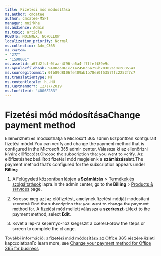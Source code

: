```yaml
---
title: Fizetési mód módosítása
ms.author: cmcatee
author: cmcatee-MSFT
manager: mnirkhe
ms.audience: Admin
ms.topic: article
ROBOTS: NOINDEX, NOFOLLOW
localization_priority: Normal
ms.collection: Adm_O365
ms.custom:
- "277"
- "1500001"
ms.assetid: a67d2fcf-0faa-4796-a6a4-f7ffefd89e9c
ms.openlocfilehash: 9408ea841ec142450c6a796b703021e0e2835543
ms.sourcegitcommit: 0fb89d8106fe409ab1b78e50f5357ffc2252f7c7
ms.translationtype: MT
ms.contentlocale: hu-HU
ms.lasthandoff: 12/17/2019
ms.locfileid: "40068283"
---
```

# <a name="change-payment-method"></a><span data-ttu-id="480c8-102">Fizetési mód módosítása</span><span class="sxs-lookup"><span data-stu-id="480c8-102">Change payment method</span></span>

<span data-ttu-id="480c8-103">Ellenőrizheti és módosíthatja a Microsoft 365 admin központban konfigurált fizetési módot.</span><span class="sxs-lookup"><span data-stu-id="480c8-103">You can verify and change the payment method that is configured in the Microsoft 365 admin center.</span></span> <span data-ttu-id="480c8-104">Válassza ki az ellenőrizni kívánt előfizetést.</span><span class="sxs-lookup"><span data-stu-id="480c8-104">Choose the subscription that you want to verify.</span></span> <span data-ttu-id="480c8-105">Az előfizetéshez beállított fizetési mód megjelenik a **számlázás**alatt.</span><span class="sxs-lookup"><span data-stu-id="480c8-105">The payment method that's configured for the subscription appears under **Billing**.</span></span>
  
1. <span data-ttu-id="480c8-106">A Felügyeleti központban lépjen a **Számlázás** \> [Termékek és szolgáltatások](https://go.microsoft.com/fwlink/p/?linkid=842054) lapra.</span><span class="sxs-lookup"><span data-stu-id="480c8-106">In the admin center, go to the **Billing** \> [Products & services](https://go.microsoft.com/fwlink/p/?linkid=842054) page.</span></span>

2. <span data-ttu-id="480c8-107">Keresse meg azt az előfizetést, amelynek fizetési módját módosítani szeretné.</span><span class="sxs-lookup"><span data-stu-id="480c8-107">Find the subscription that you want to change the payment method for.</span></span> <span data-ttu-id="480c8-108">A fizetési mód mellett válassza a **szerkeszt**-t.</span><span class="sxs-lookup"><span data-stu-id="480c8-108">Next to the payment method, select **Edit**.</span></span>

3. <span data-ttu-id="480c8-109">Követ a lép-ra képernyő-hoz kiegészít a cserél.</span><span class="sxs-lookup"><span data-stu-id="480c8-109">Follow the steps on screen to complete the change.</span></span>

<span data-ttu-id="480c8-110">További információ: [a fizetési mód módosítása az Office 365 részére üzleti](https://docs.microsoft.com/office365/admin/subscriptions-and-billing/change-payment-method) kapcsolatban</span><span class="sxs-lookup"><span data-stu-id="480c8-110">To learn more, see  [Change your payment method for Office 365 for business](https://docs.microsoft.com/office365/admin/subscriptions-and-billing/change-payment-method)</span></span>